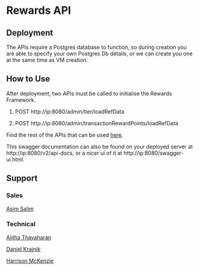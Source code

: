 # Rewards API

## Deployment

The APIs require a Postgres database to function, so during creation you are able to specify your own Postgres Db details, or we can create you one at the same time as VM creation.

## How to Use

After deployment, two APIs must be called to initialise the Rewards Framework.

1. POST http://ip:8080/admin/tier/loadRefData

2. POST http://ip:8080/admin/transactionRewardPoints/loadRefData

Find the rest of the APIs that can be used [here](./api-docs.json).

This swagger documentation can also be found on your deployed server at http://ip:8080/v2/api-docs, or a nicer ui of it at http://ip:8080/swagger-ui.html.

## Support

### Sales

[Asim Salim](Asim.Salim@bcstechnology.com.au)

### Technical

[Ajitha Thayaharan](Ajitha.Thayaharan@bcstechnology.com.au)

[Daniel Krajnik](Daniel.Krajnik@bcstechnology.com.au)

[Harrison McKenzie](Harrison.Mckenzie@bcstechnology.com.au)
